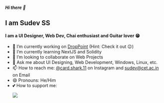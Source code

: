 ##### Hi there 👋

## I am Sudev SS
#### I am a UI Designer, Web Dev, Chai enthusiast and Guitar lover 😁
<!--
**GameGodS3/GameGodS3** is a ✨ _special_ ✨ repository because its `README.md` (this file) appears on your GitHub profile.

Here are some ideas to get you started:
- 🤔 I’m looking for help with ...
- ⚡ Fun fact: 

-->
- 🔭 I’m currently working on [DropPoint](https://github.com/GameGodS3/DropPoint) (Hint: Check it out 😉)
- 🌱 I’m currently learning NextJS and Solidity
- 👯 I’m looking to collaborate on Web Projects
- 💬 Ask me about UI Designing, Web Development, Windows, Linux, etc.
- 📫 How to reach me: [@card.shark.11](https://instagram.com/card.shark.11) on Instagram and sudev@cet.ac.in on Email
- 😄 Pronouns: He/Him
- 💕 How to support me:
    <p>
      <a href="https://www.buymeacoffee.com/sudev">
        <img src="https://www.buymeacoffee.com/assets/img/custom_images/yellow_img.png">
      </a>
    </p>
